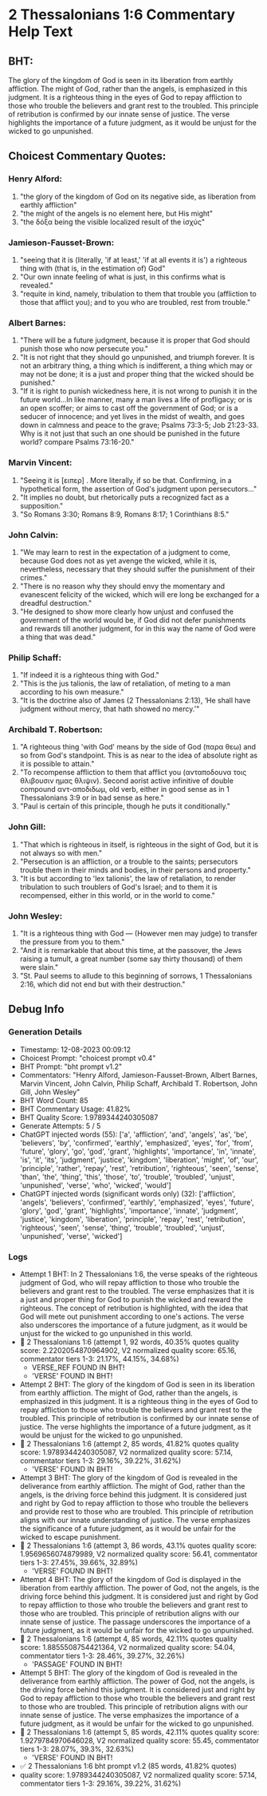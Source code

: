 # 2 Thessalonians 1:6 Commentary Help Text

## BHT:
The glory of the kingdom of God is seen in its liberation from earthly affliction. The might of God, rather than the angels, is emphasized in this judgment. It is a righteous thing in the eyes of God to repay affliction to those who trouble the believers and grant rest to the troubled. This principle of retribution is confirmed by our innate sense of justice. The verse highlights the importance of a future judgment, as it would be unjust for the wicked to go unpunished.

## Choicest Commentary Quotes:
### Henry Alford:
1. "the glory of the kingdom of God on its negative side, as liberation from earthly affliction"
2. "the might of the angels is no element here, but His might"
3. "the δόξα being the visible localized result of the ἰσχύς"

### Jamieson-Fausset-Brown:
1. "seeing that it is (literally, 'if at least,' 'if at all events it is') a righteous thing with (that is, in the estimation of) God" 
2. "Our own innate feeling of what is just, in this confirms what is revealed."
3. "requite in kind, namely, tribulation to them that trouble you (affliction to those that afflict you); and to you who are troubled, rest from trouble."

### Albert Barnes:
1. "There will be a future judgment, because it is proper that God should punish those who now persecute you."
2. "It is not right that they should go unpunished, and triumph forever. It is not an arbitrary thing, a thing which is indifferent, a thing which may or may not be done; it is a just and proper thing that the wicked should be punished."
3. "If it is right to punish wickedness here, it is not wrong to punish it in the future world...In like manner, many a man lives a life of profligacy; or is an open scoffer; or aims to cast off the government of God; or is a seducer of innocence; and yet lives in the midst of wealth, and goes down in calmness and peace to the grave; Psalms 73:3-5; Job 21:23-33. Why is it not just that such an one should be punished in the future world? compare Psalms 73:16-20."

### Marvin Vincent:
1. "Seeing it is [ειπερ] . More literally, if so be that. Confirming, in a hypothetical form, the assertion of God's judgment upon persecutors..." 
2. "It implies no doubt, but rhetorically puts a recognized fact as a supposition."
3. "So Romans 3:30; Romans 8:9, Romans 8:17; 1 Corinthians 8:5."

### John Calvin:
1. "We may learn to rest in the expectation of a judgment to come, because God does not as yet avenge the wicked, while it is, nevertheless, necessary that they should suffer the punishment of their crimes."
2. "There is no reason why they should envy the momentary and evanescent felicity of the wicked, which will ere long be exchanged for a dreadful destruction."
3. "He designed to show more clearly how unjust and confused the government of the world would be, if God did not defer punishments and rewards till another judgment, for in this way the name of God were a thing that was dead."

### Philip Schaff:
1. "If indeed it is a righteous thing with God."
2. "This is the jus talionis, the law of retaliation, of meting to a man according to his own measure."
3. "It is the doctrine also of James (2 Thessalonians 2:13), ‘He shall have judgment without mercy, that hath showed no mercy.’"

### Archibald T. Robertson:
1. "A righteous thing 'with God' means by the side of God (παρα θεω) and so from God's standpoint. This is as near to the idea of absolute right as it is possible to attain." 
2. "To recompense affliction to them that afflict you (ανταποδουνα τοις θλιβουσιν ημας θλιψιν). Second aorist active infinitive of double compound αντ-αποδιδωμ, old verb, either in good sense as in 1 Thessalonians 3:9 or in bad sense as here."
3. "Paul is certain of this principle, though he puts it conditionally."

### John Gill:
1. "That which is righteous in itself, is righteous in the sight of God, but it is not always so with men." 
2. "Persecution is an affliction, or a trouble to the saints; persecutors trouble them in their minds and bodies, in their persons and property." 
3. "It is but according to 'lex talionis', the law of retaliation, to render tribulation to such troublers of God's Israel; and to them it is recompensed, either in this world, or in the world to come."

### John Wesley:
1. "It is a righteous thing with God — (However men may judge) to transfer the pressure from you to them."
2. "And it is remarkable that about this time, at the passover, the Jews raising a tumult, a great number (some say thirty thousand) of them were slain."
3. "St. Paul seems to allude to this beginning of sorrows, 1 Thessalonians 2:16, which did not end but with their destruction."


## Debug Info
### Generation Details
- Timestamp: 12-08-2023 00:09:12
- Choicest Prompt: "choicest prompt v0.4"
- BHT Prompt: "bht prompt v1.2"
- Commentators: "Henry Alford, Jamieson-Fausset-Brown, Albert Barnes, Marvin Vincent, John Calvin, Philip Schaff, Archibald T. Robertson, John Gill, John Wesley"
- BHT Word Count: 85
- BHT Commentary Usage: 41.82%
- BHT Quality Score: 1.9789344240305087
- Generate Attempts: 5 / 5
- ChatGPT injected words (55):
	['a', 'affliction', 'and', 'angels', 'as', 'be', 'believers', 'by', 'confirmed', 'earthly', 'emphasized', 'eyes', 'for', 'from', 'future', 'glory', 'go', 'god', 'grant', 'highlights', 'importance', 'in', 'innate', 'is', 'it', 'its', 'judgment', 'justice', 'kingdom', 'liberation', 'might', 'of', 'our', 'principle', 'rather', 'repay', 'rest', 'retribution', 'righteous', 'seen', 'sense', 'than', 'the', 'thing', 'this', 'those', 'to', 'trouble', 'troubled', 'unjust', 'unpunished', 'verse', 'who', 'wicked', 'would']
- ChatGPT injected words (significant words only) (32):
	['affliction', 'angels', 'believers', 'confirmed', 'earthly', 'emphasized', 'eyes', 'future', 'glory', 'god', 'grant', 'highlights', 'importance', 'innate', 'judgment', 'justice', 'kingdom', 'liberation', 'principle', 'repay', 'rest', 'retribution', 'righteous', 'seen', 'sense', 'thing', 'trouble', 'troubled', 'unjust', 'unpunished', 'verse', 'wicked']

### Logs
- Attempt 1 BHT: In 2 Thessalonians 1:6, the verse speaks of the righteous judgment of God, who will repay affliction to those who trouble the believers and grant rest to the troubled. The verse emphasizes that it is a just and proper thing for God to punish the wicked and reward the righteous. The concept of retribution is highlighted, with the idea that God will mete out punishment according to one's actions. The verse also underscores the importance of a future judgment, as it would be unjust for the wicked to go unpunished in this world.
- 🔄 2 Thessalonians 1:6 (attempt 1, 92 words, 40.35% quotes quality score: 2.2202054870964902, V2 normalized quality score: 65.16, commentator tiers 1-3: 21.17%, 44.15%, 34.68%) 
	- VERSE_REF FOUND IN BHT! 
	- 'VERSE' FOUND IN BHT!
- Attempt 2 BHT: The glory of the kingdom of God is seen in its liberation from earthly affliction. The might of God, rather than the angels, is emphasized in this judgment. It is a righteous thing in the eyes of God to repay affliction to those who trouble the believers and grant rest to the troubled. This principle of retribution is confirmed by our innate sense of justice. The verse highlights the importance of a future judgment, as it would be unjust for the wicked to go unpunished.
- 🔄 2 Thessalonians 1:6 (attempt 2, 85 words, 41.82% quotes quality score: 1.9789344240305087, V2 normalized quality score: 57.14, commentator tiers 1-3: 29.16%, 39.22%, 31.62%) 
	- 'VERSE' FOUND IN BHT!
- Attempt 3 BHT: The glory of the kingdom of God is revealed in the deliverance from earthly affliction. The might of God, rather than the angels, is the driving force behind this judgment. It is considered just and right by God to repay affliction to those who trouble the believers and provide rest to those who are troubled. This principle of retribution aligns with our innate understanding of justice. The verse emphasizes the significance of a future judgment, as it would be unfair for the wicked to escape punishment.
- 🔄 2 Thessalonians 1:6 (attempt 3, 86 words, 43.1% quotes quality score: 1.9569656074879989, V2 normalized quality score: 56.41, commentator tiers 1-3: 27.45%, 39.66%, 32.89%) 
	- 'VERSE' FOUND IN BHT!
- Attempt 4 BHT: The glory of the kingdom of God is displayed in the liberation from earthly affliction. The power of God, not the angels, is the driving force behind this judgment. It is considered just and right by God to repay affliction to those who trouble the believers and grant rest to those who are troubled. This principle of retribution aligns with our innate sense of justice. The passage underscores the importance of a future judgment, as it would be unfair for the wicked to go unpunished.
- 🔄 2 Thessalonians 1:6 (attempt 4, 85 words, 42.11% quotes quality score: 1.8855508754421364, V2 normalized quality score: 54.04, commentator tiers 1-3: 28.46%, 39.27%, 32.26%) 
	- 'PASSAGE' FOUND IN BHT!
- Attempt 5 BHT: The glory of the kingdom of God is revealed in the deliverance from earthly affliction. The power of God, not the angels, is the driving force behind this judgment. It is considered just and right by God to repay affliction to those who trouble the believers and grant rest to those who are troubled. This principle of retribution aligns with our innate sense of justice. The verse emphasizes the importance of a future judgment, as it would be unfair for the wicked to go unpunished.
- 🔄 2 Thessalonians 1:6 (attempt 5, 85 words, 42.11% quotes quality score: 1.9279784970646028, V2 normalized quality score: 55.45, commentator tiers 1-3: 28.07%, 39.3%, 32.63%) 
	- 'VERSE' FOUND IN BHT!
- ✅ 2 Thessalonians 1:6 bht prompt v1.2 (85 words, 41.82% quotes)
- quality score: 1.9789344240305087, V2 normalized quality score: 57.14, commentator tiers 1-3: 29.16%, 39.22%, 31.62%)